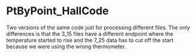 # PtByPoint_HallCode

Two versions of the same code just for processing different files. The only differences is that the 3_15 files have a different endpoint where the temperature started to rise and the 7_25 data has to cut off the start because we were using the wrong thermometer.
